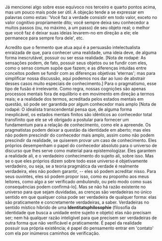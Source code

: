 Já mencionei algo sobre esse equívoco nos terceiro e quarto pontos acima, mas um pouco mais pode ser útil. A objeção tende a se expressar em palavras como estas: 'Você faz a verdade consistir em todo valor, exceto no valor cognitivo propriamente dito; você sempre deixa seu conhecedor a muitos passos (ou, no máximo, a um passo) de seu objeto real; o melhor que você faz é deixar suas ideias levarem-no em direção a ele; ele permanece para sempre fora dele', etc.

Acredito que o fermento que atua aqui é a persuasão intelectualista enraizada de que, para conhecer uma realidade, uma ideia deve, de alguma forma inescrutável, possuir ou ser essa realidade. [Nota de rodapé: As sensações podem, de fato, possuir seus objetos ou se fundir com eles, como o senso comum supõe que fazem; e as diferenças intuídas entre conceitos podem se fundir com as diferenças objetivas 'eternas'; mas para simplificar nossa discussão, aqui podemos nos dar ao luxo de abstrair desses casos muito especiais de conhecimento.] Para o pragmatismo, esse tipo de fusão é irrelevante. Como regra, nossas cognições são apenas processos mentais fora de equilíbrio e em movimento em direção a termos reais; e a realidade dos termos, acreditada pelos estados mentais em questão, só pode ser garantida por algum conhecedor mais amplo [Nota de rodapé: O idealista transcendental pensa que, de alguma forma inexplicável, os estados mentais finitos são idênticos ao conhecedor total transfinito que ele se vê obrigado a postular para fornecer um fundamentum para a relação de conhecimento, como ele a apreende. Os pragmatistas podem deixar a questão da identidade em aberto; mas eles não podem prescindir do conhecedor mais amplo, assim como não podem prescindir da realidade, se quiserem provar um caso de conhecimento. Eles próprios desempenham o papel do conhecedor absoluto para o universo de discurso que lhes serve como material para epistemologizar. Eles garantem a realidade ali, e o verdadeiro conhecimento do sujeito ali, sobre isso. Mas se o que eles próprios dizem sobre todo esse universo é objetivamente verdadeiro, ou seja, se a teoria pragmática da verdade é realmente verdadeira, eles não podem garantir, -- eles só podem acreditar nisso. Para seus ouvintes, eles só podem propor isso, como eu proponho aos meus leitores, como algo a ser verificado _ambulando_, ou pelo modo como suas consequências podem confirmá-lo]. Mas se não há razão existente no universo para que sejam duvidadas, as crenças são verdadeiras no único sentido em que qualquer coisa pode ser verdadeira de qualquer forma: elas são praticamente e concretamente verdadeiras, a saber. Verdadeiras no sentido místico híbrido de uma **Identitatsphilosophie** (filosofia da identidade que busca a unidade entre sujeito e objeto) elas não precisam ser; nem há qualquer razão inteligível para que precisem ser verdadeiras de outra forma que não verificável e praticamente. É papel da realidade possuir sua própria existência; é papel do pensamento entrar em 'contato' com ela por inúmeros caminhos de verificação.